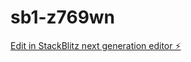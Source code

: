 # sb1-z769wn

[Edit in StackBlitz next generation editor ⚡️](https://stackblitz.com/~/github.com/JackYinpei/sb1-z769wn)